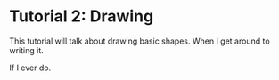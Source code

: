 # Tutorial 2: Drawing

This tutorial will talk about drawing basic shapes. When I get around to writing it. 

If I ever do.
